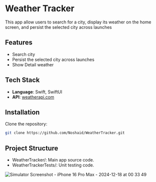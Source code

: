 # Weather Tracker
This app allow users to search for a city, display its weather on the home screen, and persist the selected city across launches

## Features

- Search city
- Persist the selected city across launches
- Show Detail weather

## Tech Stack

- **Language**: Swift, SwiftUI
- **API**: [weatherapi.com](https://www.weatherapi.com/)


## Installation

Clone the repository:
   ```bash
   git clone https://github.com/Noshaid/WeatherTracker.git
   ```

## Project Structure

- WeatherTracker/: Main app source code.
- WeatherTrackerTests/: Unit testing code.

![Simulator Screenshot - iPhone 16 Pro Max - 2024-12-18 at 00 33 49](https://github.com/user-attachments/assets/6550ff91-894e-4f4e-bdc3-0c2019d2ba48)
